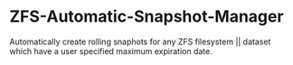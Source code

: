 # ZFS-Automatic-Snapshot-Manager
Automatically create rolling snaphots for any ZFS filesystem || dataset which have a user specified maximum expiration date.
